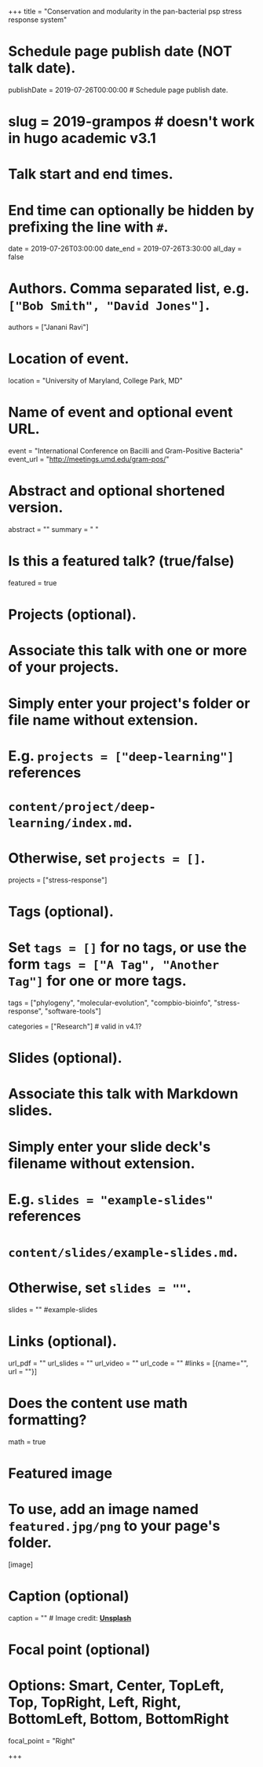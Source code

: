 +++
title = "Conservation and modularity in the pan-bacterial psp stress response system"
# Schedule page publish date (NOT talk date).
publishDate = 2019-07-26T00:00:00  # Schedule page publish date.

# slug = 2019-grampos # doesn't work in hugo academic v3.1

# Talk start and end times.
#   End time can optionally be hidden by prefixing the line with `#`.
date = 2019-07-26T03:00:00
date_end = 2019-07-26T3:30:00
all_day = false

# Authors. Comma separated list, e.g. `["Bob Smith", "David Jones"]`.
authors = ["Janani Ravi"]

# Location of event.
location = "University of Maryland, College Park, MD"

# Name of event and optional event URL.
event = "International Conference on Bacilli and Gram-Positive Bacteria"
event_url = "http://meetings.umd.edu/gram-pos/"

# Abstract and optional shortened version.
abstract = ""
summary = " "

# Is this a featured talk? (true/false)
featured = true

# Projects (optional).
#   Associate this talk with one or more of your projects.
#   Simply enter your project's folder or file name without extension.
#   E.g. `projects = ["deep-learning"]` references 
#   `content/project/deep-learning/index.md`.
#   Otherwise, set `projects = []`.
projects = ["stress-response"]

# Tags (optional).
#   Set `tags = []` for no tags, or use the form `tags = ["A Tag", "Another Tag"]` for one or more tags.
tags = ["phylogeny", "molecular-evolution", "compbio-bioinfo", "stress-response", "software-tools"]

categories = ["Research"] # valid in v4.1?
  
# Slides (optional).
#   Associate this talk with Markdown slides.
#   Simply enter your slide deck's filename without extension.
#   E.g. `slides = "example-slides"` references 
#   `content/slides/example-slides.md`.
#   Otherwise, set `slides = ""`.
slides = "" #example-slides

# Links (optional).
url_pdf = ""
url_slides = ""
url_video = ""
url_code = ""
#links = [{name="", url = ""}]

# Does the content use math formatting?
math = true

# Featured image
# To use, add an image named `featured.jpg/png` to your page's folder. 
[image]
  # Caption (optional)
  caption = "" # Image credit: [**Unsplash**](https://unsplash.com/photos/bzdhc5b3Bxs)

  # Focal point (optional)
  # Options: Smart, Center, TopLeft, Top, TopRight, Left, Right, BottomLeft, Bottom, BottomRight
  focal_point = "Right"

+++

